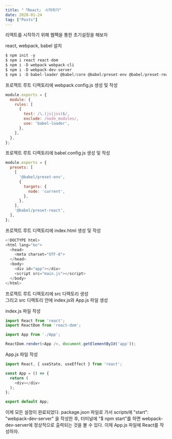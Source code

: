 ```yaml
---
title: "「React」 시작하기"
date: 2020-01-24
tag: ["Posts"]
---
```


리액트를 시작하기 위해 웹팩을 통한 초기설정을 해보자  
  
react, webpack, babel 설치

```javascript
$ npm init -y
$ npm i react react-dom
$ npm i -D webpack webpack-cli
$ npm i -D webpack-dev-server
$ npm i -D babel-loader @babel/core @babel/preset-env @babel/preset-react
```

프로젝트 루트 디렉토리에 webpack.config.js 생성 및 작성

```javascript
module.exports = {
  module: {
    rules: [
      {
        test: /\.(js|jsx)$/,
        exclude: /node_modules/,
        use: 'babel-loader',
      },
    ],
  },
};
```

프로젝트 루트 디렉토리에 babel.config.js 생성 및 작성

```javascript
module.exports = {
  presets: [
    [
      '@babel/preset-env',
      {
        targets: {
          node: 'current',
        },
      },
    ],
    '@babel/preset-react',
  ],
};
```

프로젝트 루트 디렉토리에 index.html 생성 및 작성

```javascript
<!DOCTYPE html>
<html lang="ko">
  <head>
    <meta charset="UTF-8">
  </head>
  <body>
    <div id="app"></div>
    <script src="main.js"></script>
  </body>
</html>
```

프로젝트 루트 디렉토리에 src 디렉토리 생성  
그리고 src 디렉토리 안에 index.js와 App.js 파일 생성  
  
index.js 파일 작성

```javascript
import React from 'react';
import ReactDom from 'react-dom';

import App from './App';

ReactDom.render(<App />, document.getElementById('app'));
```

App.js 파일 작성

```javascript
import React, { useState, useEffect } from 'react';

const App = () => {
  return (
    <div></div>
  );
};

export default App;
```

이제 모든 설정이 완료되었다. package.json 파일로 가서 scripts에 "start": "webpack-dev-server" 을 작성한 후, 터미널에 "$ npm start"를 하면 webpack-dev-server에 정상적으로 출력되는 것을 볼 수 있다.
이제 App.js 파일에 React를 작성하자.
